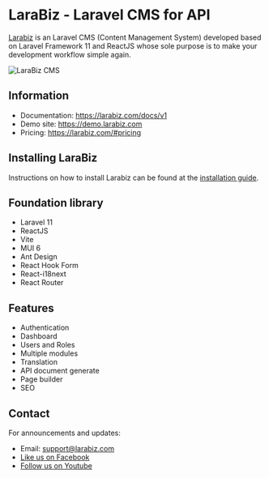# LaraBiz - Laravel CMS for API

[Larabiz](https://larabiz.com) is an Laravel CMS (Content Management System) developed based on Laravel Framework 11 and ReactJS whose sole purpose is to make your development workflow simple again.

![LaraBiz CMS](https://larabiz.com/themes/landing-page/images/hero-light.png)

## Information

- Documentation: https://larabiz.com/docs/v1
- Demo site: https://demo.larabiz.com
- Pricing: https://larabiz.com/#pricing

## Installing LaraBiz

Instructions on how to install Larabiz can be found at the [installation guide](https://larabiz.com/docs/v1).

## Foundation library

- Laravel 11
- ReactJS
- Vite
- MUI 6
- Ant Design
- React Hook Form
- React-i18next
- React Router

## Features

- Authentication
- Dashboard
- Users and Roles
- Multiple modules
- Translation
- API document generate
- Page builder
- SEO

## Contact

For announcements and updates:

- Email: support@larabiz.com
- [Like us on Facebook](https://www.facebook.com/larabizcms)
- [Follow us on Youtube](https://youtube.com/larabizcms)

